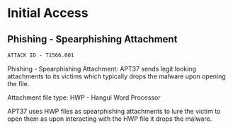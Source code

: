 # Initial Access

## Phishing - Spearphishing Attachment

```Markdown
ATTACK ID - T1566.001

```

Phishing - Spearphishing Attachment: APT37 sends legit looking attachments to its victims which typically drops the malware upon opening the file.

Attachment file type: HWP - Hangul Word Processor

APT37 uses HWP files as spearphishing attachments to lure the victim to open them as upon interacting with the HWP file it drops the malware.
